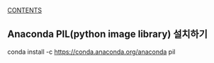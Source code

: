 [CONTENTS](README.md)
## Anaconda PIL(python image library) 설치하기
conda install -c https://conda.anaconda.org/anaconda pil